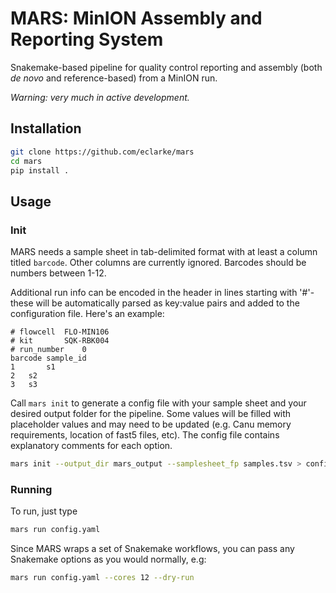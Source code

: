 # MARS: MinION Assembly and Reporting System

Snakemake-based pipeline for quality control reporting and assembly (both _de novo_ and reference-based) from a MinION run.

_Warning: very much in active development._

## Installation

```bash
git clone https://github.com/eclarke/mars
cd mars
pip install .
```

## Usage

### Init

MARS needs a sample sheet in tab-delimited format with at least a column titled `barcode`. Other columns
are currently ignored. Barcodes should be numbers between 1-12.

Additional run info can be encoded in the header in lines starting with '#'- these will be automatically parsed as key:value pairs and added to the configuration file. Here's an example:

```
# flowcell	FLO-MIN106
# kit		SQK-RBK004
# run_number	0
barcode sample_id
1       s1
2	s2
3	s3
```

Call `mars init` to generate a config file with your sample sheet and your desired output folder for the pipeline. Some values will be filled with placeholder values and may need to be updated (e.g. Canu memory requirements, location of fast5 files, etc). The config file contains explanatory comments for each option.

```bash
mars init --output_dir mars_output --samplesheet_fp samples.tsv > config.yaml
```

### Running

To run, just type

```bash
mars run config.yaml
```

Since MARS wraps a set of Snakemake workflows, you can pass any Snakemake options as you would normally, e.g:

```bash
mars run config.yaml --cores 12 --dry-run
```


